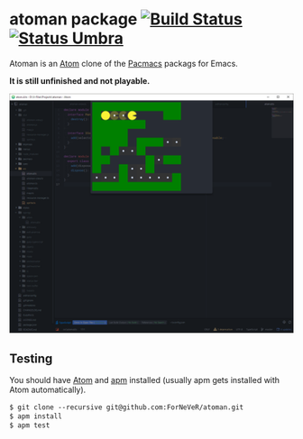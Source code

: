 # atoman package [![Build Status](https://travis-ci.org/ForNeVeR/atoman.svg?branch=develop)](https://travis-ci.org/ForNeVeR/atoman) [![Status Umbra](https://img.shields.io/badge/status-umbra-red.svg)](https://github.com/ForNeVeR/andivionian-status-classifier)

Atoman is an [Atom][atom] clone of the [Pacmacs][pacmacs] packags for Emacs.

**It is still unfinished and not playable.**

![A screenshot of the current state](./docs/screen-prealpha.png)

[pacmacs]: https://github.com/rexim/pacmacs.el

Testing
-------

You should have [Atom][atom] and [apm][] installed (usually apm gets installed
with Atom automatically).

    $ git clone --recursive git@github.com:ForNeVeR/atoman.git
    $ apm install
    $ apm test

[apm]: https://github.com/atom/apm
[atom]: https://atom.io/
